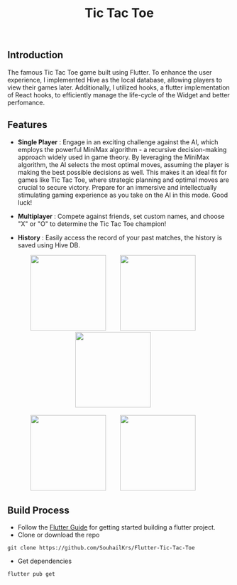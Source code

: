 <h1 align="center"> Tic Tac Toe </h1> <br>





<!-- END doctoc generated TOC please keep comment here to allow auto update -->

## Introduction

The famous Tic Tac Toe game built using Flutter. To enhance the user experience, I implemented Hive
as the local database, allowing players to view their games later. Additionally, I utilized hooks, a
flutter implementation of React hooks, to efficiently manage the life-cycle of the Widget and better
perfomance.

## Features

* **Single Player** : Engage in an exciting challenge against the AI, which employs the powerful
  MiniMax algorithm - a recursive decision-making approach widely used in game theory. By leveraging
  the MiniMax algorithm, the AI selects the most optimal moves, assuming the player is making the
  best possible decisions as well. This makes it an ideal fit for games like Tic Tac Toe, where
  strategic planning and optimal moves are crucial to secure victory. Prepare for an immersive and
  intellectually stimulating gaming experience as you take on the AI in this mode. Good luck!

* **Multiplayer** : Compete against friends, set custom names, and choose "X" or "O" to determine
  the Tic Tac Toe champion!
* **History** : Easily access the record of your past matches, the history is saved using Hive DB.

<p align="center">
  <img src="https://raw.githubusercontent.com/SouhailKrs/Flutter-Tic-Tac-Toe/main/lib/game_screens/main_menu.png" width=170>
  &nbsp;&nbsp;&nbsp;&nbsp;&nbsp;&nbsp;
  <img src="https://raw.githubusercontent.com/SouhailKrs/Flutter-Tic-Tac-Toe/main/lib/game_screens/single_player.png" width=170>
  &nbsp;&nbsp;&nbsp;&nbsp;&nbsp;&nbsp;
  <img src="https://raw.githubusercontent.com/SouhailKrs/Flutter-Tic-Tac-Toe/main/lib/game_screens/player_names.png" width=170>
  &nbsp;&nbsp;&nbsp;&nbsp;&nbsp;&nbsp;

</p>
<p align="center">
  <img src="https://raw.githubusercontent.com/SouhailKrs/Flutter-Tic-Tac-Toe/main/lib/game_screens/o_wins.png" width=170>
  &nbsp;&nbsp;&nbsp;&nbsp;&nbsp;&nbsp;
    <img src="https://raw.githubusercontent.com/SouhailKrs/Flutter-Tic-Tac-Toe/main/lib/game_screens/game_history.png" width=170>
  &nbsp;&nbsp;&nbsp;&nbsp;&nbsp;&nbsp;
</p>

## Build Process

- Follow the [Flutter Guide](https://docs.flutter.dev/) for getting started building a flutter
  project.
- Clone or download the repo

```{r klippy, echo=FALSE, include=TRUE}
git clone https://github.com/SouhailKrs/Flutter-Tic-Tac-Toe
```

- Get dependencies

```{r klippy, echo=FALSE, include=TRUE}
flutter pub get
```

